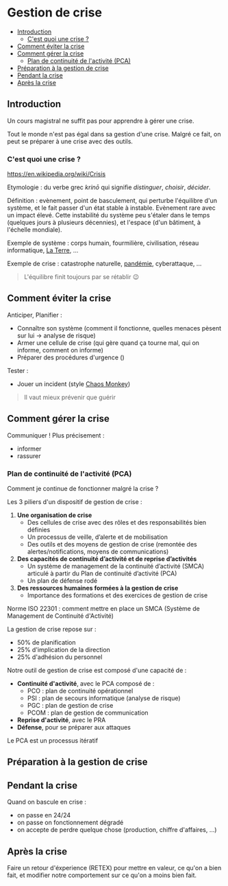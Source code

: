 # Gestion de crise

- [Introduction](#introduction)
  - [C'est quoi une crise ?](#cest-quoi-une-crise-)
- [Comment éviter la crise](#comment-éviter-la-crise)
- [Comment gérer la crise](#comment-gérer-la-crise)
  - [Plan de continuité de l'activité (PCA)](#plan-de-continuité-de-lactivité-pca)
- [Préparation à la gestion de crise](#préparation-à-la-gestion-de-crise)
- [Pendant la crise](#pendant-la-crise)
- [Après la crise](#après-la-crise)

## Introduction

Un cours magistral ne suffit pas pour apprendre à gérer une crise.

Tout le monde n'est pas égal dans sa gestion d'une crise. Malgré ce fait, on peut se préparer à une crise avec des outils.

### C'est quoi une crise ?

https://en.wikipedia.org/wiki/Crisis

Etymologie : du verbe grec *krinō* qui signifie *distinguer*, *choisir*, *décider*.

Définition : evènement, point de basculement, qui perturbe l'équilibre d'un système, et le fait passer d'un état stable à instable. Evènement rare avec un impact élevé.
Cette instabilité du système peu s'étaler dans le temps (quelques jours à plusieurs décennies), et l'espace (d'un bâtiment, à l'échelle mondiale).

Exemple de système : corps humain, fourmilière, civilisation, réseau informatique, [La Terre](https://en.wikipedia.org/wiki/Gaia_hypothesis), ...

Exemple de crise : catastrophe naturelle, [pandémie](https://isthevirusover.com/), cyberattaque, ...

> L'équilibre finit toujours par se rétablir 😉

## Comment éviter la crise

Anticiper, Planifier :
- Connaître son système (comment il fonctionne, quelles menaces pèsent sur lui -> analyse de risque)
- Armer une cellule de crise (qui gère quand ça tourne mal, qui on informe, comment on informe)
- Préparer des procédures d'urgence ()

Tester :
- Jouer un incident (style [Chaos Monkey](https://www.gremlin.com/chaos-monkey/))

> Il vaut mieux prévenir que guérir

## Comment gérer la crise

Communiquer ! Plus précisement :
- informer
- rassurer

### Plan de continuité de l'activité (PCA)

Comment je continue de fonctionner malgré la crise ?

Les 3 piliers d'un dispositif de gestion de crise :
1. **Une organisation de crise**
   - Des cellules de crise avec des rôles et des responsabilités bien définies
   - Un processus de veille, d’alerte et de mobilisation
   - Des outils et des moyens de gestion de crise (remontée des alertes/notifications, moyens de communications)
2. **Des capacités de continuité d’activité et de reprise d’activités**
   - Un système de management de la continuité d’activité (SMCA) articulé à partir du Plan de continuité d’activité (PCA)
   - Un plan de défense rodé
3. **Des ressources humaines formées à la gestion de crise**
   - Importance des formations et des exercices de gestion de crise

Norme ISO 22301 : comment mettre en place un SMCA (Système de Management de Continuité d'Activité)

La gestion de crise repose sur :
- 50% de planification
- 25% d'implication de la direction
- 25% d'adhésion du personnel

Notre outil de gestion de crise est composé d'une capacité de :
- **Continuité d'activité**, avec le PCA composé de :
  - PCO : plan de continuité opérationnel
  - PSI : plan de secours informatique (analyse de risque)
  - PGC : plan de gestion de crise
  - PCOM : plan de gestion de communication
- **Reprise d'activité**, avec le PRA
- **Défense**, pour se préparer aux attaques

Le PCA est un processus itératif

## Préparation à la gestion de crise

## Pendant la crise

Quand on bascule en crise :
- on passe en 24/24
- on passe on fonctionnement dégradé
- on accepte de perdre quelque chose (production, chiffre d'affaires, ...)

## Après la crise

Faire un retour d'éxperience (RETEX) pour mettre en valeur, ce qu'on a bien fait, et modifier notre comportement sur ce qu'on a moins bien fait.
